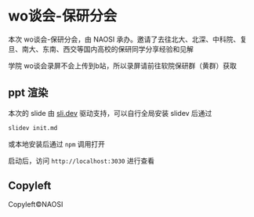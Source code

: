 # wo谈会-保研分会

本次 wo谈会-保研分会，由 NAOSI 承办。邀请了去往北大、北深、中科院、复旦、南大、东南、西交等国内高校的保研同学分享经验和见解

学院 wo谈会录屏不会上传到b站，所以录屏请前往软院保研群（黄群）获取

## ppt 渲染

本次的 slide 由 [sli.dev](sli.dev) 驱动支持，可以自行全局安装 slidev 后通过

```bash
slidev init.md
```

或本地安装后通过 `npm` 调用打开

启动后，访问 `http://localhost:3030` 进行查看

## Copyleft

Copyleft©️NAOSI
